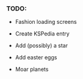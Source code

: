 ### TODO:

 * Fashion loading screens

 * Create KSPedia entry
 
 * Add (possibly) a star
 
 * Add easter eggs
 
 * Moar planets